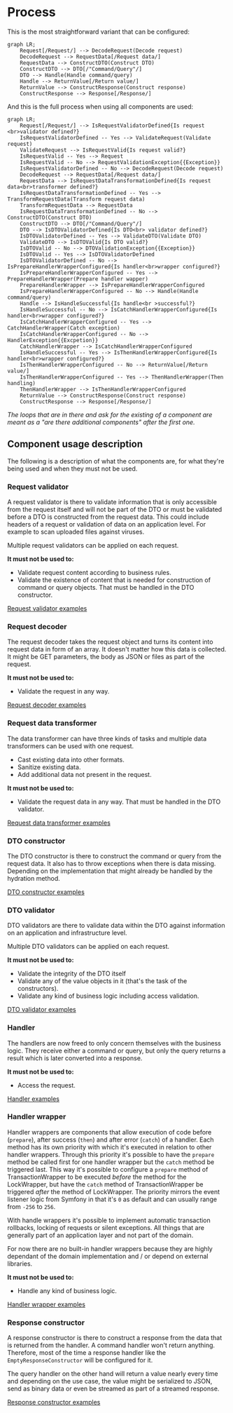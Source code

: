 # Process

This is the most straightforward variant that can be configured:

```mermaid
graph LR;
    Request[/Request/] --> DecodeRequest(Decode request)
    DecodeRequest --> RequestData[/Request data/]
    RequestData --> ConstructDTO(Construct DTO)
    ConstructDTO --> DTO[/"Command/Query"/]
    DTO --> Handle(Handle command/query)
    Handle --> ReturnValue[/Return value/]
    ReturnValue --> ConstructResponse(Construct response)
    ConstructResponse --> Response[/Response/]
```

And this is the full process when using all components are used:

```mermaid
graph LR;
    Request[/Request/] --> IsRequestValidatorDefined{Is request <br>validator defined?}
    IsRequestValidatorDefined -- Yes --> ValidateRequest(Validate request)
    ValidateRequest --> IsRequestValid{Is request valid?}
    IsRequestValid -- Yes --> Request
    IsRequestValid -- No --> RequestValidationException{{Exception}}
    IsRequestValidatorDefined -- No --> DecodeRequest(Decode request)
    DecodeRequest --> RequestData[/Request data/]
    RequestData --> IsRequestDataTransformationDefined{Is request data<br>transformer defined?}
    IsRequestDataTransformationDefined -- Yes --> TransformRequestData(Transform request data)
    TransformRequestData --> RequestData
    IsRequestDataTransformationDefined -- No --> ConstructDTO(Construct DTO)
    ConstructDTO --> DTO[/"Command/Query"/]
    DTO --> IsDTOValidatorDefined{Is DTO<br> validator defined?}
    IsDTOValidatorDefined -- Yes --> ValidateDTO(Validate DTO)
    ValidateDTO --> IsDTOValid{Is DTO valid?}
    IsDTOValid -- No --> DTOValidationException{{Exception}}
    IsDTOValid -- Yes --> IsDTOValidatorDefined
    IsDTOValidatorDefined -- No --> IsPrepareHandlerWrapperConfigured{Is handler<br>wrapper configured?}
    IsPrepareHandlerWrapperConfigured -- Yes --> PrepareHandlerWrapper(Prepare handler wapper)
    PrepareHandlerWrapper --> IsPrepareHandlerWrapperConfigured
    IsPrepareHandlerWrapperConfigured -- No --> Handle(Handle command/query)
    Handle --> IsHandleSuccessful{Is handle<br >successful?}
    IsHandleSuccessful -- No --> IsCatchHandlerWrapperConfigured{Is handler<br>wrapper configured?}
    IsCatchHandlerWrapperConfigured -- Yes --> CatchHandlerWrapper(Catch exception)
    IsCatchHandlerWrapperConfigured -- No --> HandlerException{{Excpetion}}
    CatchHandlerWrapper --> IsCatchHandlerWrapperConfigured
    IsHandleSuccessful -- Yes --> IsThenHandlerWrapperConfigured{Is handler<br>wrapper configured?}
    IsThenHandlerWrapperConfigured -- No --> ReturnValue[/Return value/]
    IsThenHandlerWrapperConfigured -- Yes --> ThenHandlerWrapper(Then handling)
    ThenHandlerWrapper --> IsThenHandlerWrapperConfigured
    ReturnValue --> ConstructResponse(Construct response)
    ConstructResponse --> Response[/Response/]
```

*The loops that are in there and ask for the existing of a component are meant as a "are there additional components" after the first one.*

## Component usage description

The following is a description of what the components are, for what they're being used and when they must not be used.

### Request validator

A request validator is there to validate information that is only accessible from the request itself and will not be part of the DTO or must be validated before a DTO is constructed from the request data. This could include headers of a request or validation of data on an application level. For example to scan uploaded files against viruses.

Multiple request validators can be applied on each request.

**It must not be used to:**

- Validate request content according to business rules.
- Validate the existence of content that is needed for construction of command or query objects. That must be handled in the DTO constructor.

[Request validator examples](./examples/request-validator.md)

### Request decoder

The request decoder takes the request object and turns its content into request data in form of an array. It doesn't matter how this data is collected. It might be GET parameters, the body as JSON or files as part of the request.

**It must not be used to:**

- Validate the request in any way.

[Request decoder examples](./examples/request-decoder.md)

### Request data transformer

The data transformer can have three kinds of tasks and multiple data transformers can be used with one request.

- Cast existing data into other formats.
- Sanitize existing data.
- Add additional data not present in the request.

**It must not be used to:**

- Validate the request data in any way. That must be handled in the DTO validator.

[Request data transformer examples](./examples/request-data-transformer.md)

### DTO constructor

The DTO constructor is there to construct the command or query from the request data. It also has to throw exceptions when there is data missing. Depending on the implementation that might already be handled by the hydration method.

[DTO constructor examples](./examples/dto-constructor.md)

### DTO validator

DTO validators are there to validate data within the DTO against information on an application and infrastructure level.

Multiple DTO validators can be applied on each request.

**It must not be used to:**

- Validate the integrity of the DTO itself
- Validate any of the value objects in it (that's the task of the constructors). 
- Validate any kind of business logic including access validation.

[DTO validator examples](./examples/dto-validator.md)

### Handler

The handlers are now freed to only concern themselves with the business logic. They receive either a command or query, but only the query returns a result which is later converted into a response.

**It must not be used to:**

- Access the request.

[Handler examples](./examples/handler.md)

### Handler wrapper

Handler wrappers are components that allow execution of code before (`prepare`), after success (`then`) and after error (`catch`) of a handler. Each method has its own priority with which it's executed in relation to other handler wrappers. Through this priority it's possible to have the `prepare` method be called first for one handler wrapper but the `catch` method be triggered last. This way it's possible to configure a `prepare` method of TransactionWrapper to be executed *before* the method for the LockWrapper, but have the `catch` method of TransactionWrapper be triggered *after* the method of LockWrapper. The priority mirrors the event listener logic from Symfony in that it's `0` as default and can usually range from `-256` to `256`.

With handle wrappers it's possible to implement automatic transaction rollbacks, locking of requests or silent exceptions. All things that are generally part of an application layer and not part of the domain.

For now there are no built-in handler wrappers because they are highly dependant of the domain implementation and / or depend on external libraries.

**It must not be used to:**

- Handle any kind of business logic.

[Handler wrapper examples](./examples/handler-wrapper.md)

### Response constructor

A response constructor is there to construct a response from the data that is returned from the handler. A command handler won't return anything. Therefore, most of the time a response handler like the `EmptyResponseConstructor` will be configured for it.

The query handler on the other hand will return a value nearly every time and depending on the use case, the value might be serialized to JSON, send as binary data or even be streamed as part of a streamed response.

[Response constructor examples](./examples/response-constructor.md)
